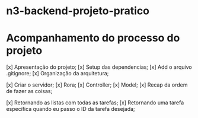 # n3-backend-projeto-pratico
# Acompanhamento do processo do projeto #

[x] Apresentação do projeto;
[x] Setup das dependencias;
[x] Add o arquivo .gitignore;
[x] Organização da arquitetura;

[x] Criar o servidor;
[x] Rora;
[x] Controller;
[x] Model;
[x] Recap da ordem de fazer as coisas;

[x] Retornando as listas com todas as tarefas;
[x] Retornando uma tarefa específica quando eu passo o ID da tarefa desejada;
